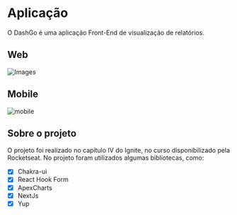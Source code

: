 # Aplicação

O DashGo é uma aplicação Front-End de visualização de relatórios.


## Web
![Images](https://user-images.githubusercontent.com/44401595/180802318-ecedf2d3-9238-4e55-805b-ce276201e479.png)

## Mobile
![mobile](https://user-images.githubusercontent.com/44401595/180802974-e5453f00-8ff8-4f8b-a8b2-f643d4dd36b6.png)

## Sobre o projeto

O projeto foi realizado no capítulo IV do Ignite, no curso disponibilizado pela Rocketseat.
No projeto foram utilizados algumas bibliotecas, como:
- [x] Chakra-ui
- [x] React Hook Form
- [x] ApexCharts
- [x] NextJs
- [x] Yup
